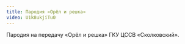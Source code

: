 ```yaml
---
title: Пародия «Орёл и решка»
video: U1k8ukjiTu0
---
```


Пародия на передачу «Орёл и решка» ГКУ ЦССВ «Сколковский».
